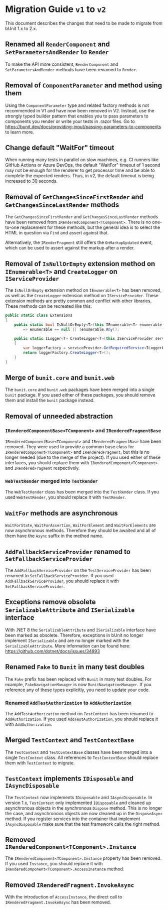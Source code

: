 # Migration Guide `v1` to `v2`
This document describes the changes that need to be made to migrate from bUnit 1.x to 2.x.

## Renamed all `RenderComponent` and `SetParametersAndRender` to `Render`

To make the API more consistent, `RenderComponent` and `SetParametersAndRender` methods have been renamed to `Render`.

## Removal of `ComponentParameter` and method using them

Using the `ComponentParameter` type and related factory methods is not recommended in V1 and have now been removed in V2. Instead, use the strongly typed builder pattern that enables you to pass parameters to components you render or write your tests in .razor files. Go to https://bunit.dev/docs/providing-input/passing-parameters-to-components to learn more.

## Change default "WaitFor" timeout

When running many tests in parallel on slow machines, e.g. CI runners like GitHub Actions or Azure DevOps, the default "WaitFor" timeout of 1 second may not be enough for the renderer to get processor time and be able to complete the expected renders. Thus, in v2, the default timeout is being increased to 30 seconds.

## Removal of `GetChangesSinceFirstRender` and `GetChangesSinceLastRender` methods
The `GetChangesSinceFirstRender` and `GetChangesSinceLastRender` methods have been removed from `IRenderedComponent<TComponent>`. There is no one-to-one replacement for these methods, but the general idea is to select the HTML in question via `Find` and assert against that.

Alternatively, the `IRenderFragment` still offers the `OnMarkupUpdated` event, which can be used to assert against the markup after a render.

## Removal of `IsNullOrEmpty` extension method on `IEnumerable<T>` and `CreateLogger` on `IServiceProvider`
The `IsNullOrEmpty` extension method on `IEnumerable<T>` has been removed, as well as the `CreateLogger` extension method on `IServiceProvider`. These extension methods are pretty common and conflict with other libraries. These methods can be recreated like this:

```csharp
public static class Extensions
{
    public static bool IsNullOrEmpty<T>(this IEnumerable<T> enumerable)
        => enumerable == null || !enumerable.Any();
    
    public static ILogger<T> CreateLogger<T>(this IServiceProvider serviceProvider)
    {
        var loggerFactory = serviceProvider.GetRequiredService<ILoggerFactory>() ?? NullLoggerFactory.Instance;
        return loggerFactory.CreateLogger<T>();
    }
}
```

## Merge of `bunit.core` and `bunit.web`
The `bunit.core` and `bunit.web` packages have been merged into a single `bunit` package. If you used either of these packages, you should remove them and install the `bunit` package instead.

## Removal of unneeded abstraction

### `IRenderedComponentBase<TComponent>` and `IRenderedFragmentBase`
`IRenderedComponentBase<TComponent>` and `IRenderedFragmentBase` have been removed. They were used to provide a common base class for `IRenderedComponent<TComponent>` and `IRenderedFragment`, but this is no longer needed (due to the merge of the project). If you used either of these interfaces, you should replace them with `IRenderedComponent<TComponent>` and `IRenderedFragment` respectively.

### `WebTestRender` merged into `TestRender`
The `WebTestRender` class has been merged into the `TestRender` class. If you used `WebTestRender`, you should replace it with `TestRender`.

## `WaitFor` methods are asynchronous
`WaitForState`, `WaitForAssertion`, `WaitForElement` and `WaitForElements` are now asynchronous methods. Therefore they should be awaited and all of them have the `Async` suffix in the method name.

## `AddFallbackServiceProvider` renamed to `SetFallbackServiceProvider`
The `AddFallbackServiceProvider` on the `TestServiceProvider` has been renamed to `SetFallbackServiceProvider`. If you used `AddFallbackServiceProvider`, you should replace it with `SetFallbackServiceProvider`.

## Exceptions remove obsolete `SerializableAttribute` and `ISerializable` interface
With .NET 8 the `SerializableAttribute` and `ISerializable` interface have been marked as obsolete. Therefore, exceptions in bUnit no longer implement `ISerializable` and are no longer marked with the `SerializableAttribute`. More information can be found here: https://github.com/dotnet/docs/issues/34893

## Renamed `Fake` to `Bunit` in many test doubles
The `Fake` prefix has been replaced with `Bunit` in many test doubles. For example, `FakeNavigationManager` is now `BunitNavigationManager`. If you reference any of these types explicitly, you need to update your code.

### Renamed `AddTestAuthorization` to `AddAuthorization`
The `AddTestAuthorization` method on `TestContext` has been renamed to `AddAuthorization`. If you used `AddTestAuthorization`, you should replace it with `AddAuthorization`.

## Merged `TestContext` and `TestContextBase`
The `TestContext` and `TestContextBase` classes have been merged into a single `TestContext` class. All references to `TestContextBase` should replace them with `TestContext` to migrate.

## `TestContext` implements `IDisposable` and `IAsyncDisposable`
The `TestContext` now implements `IDisposable` and `IAsyncDisposable`. In version 1.x, `TestContext` only implemented `IDisposable` and cleaned up asynchronous objects in the synchronous `Dispose` method. This is no longer the case, and asynchronous objects are now cleaned up in the `DisposeAsync` method.
If you register services into the container that implement `IAsyncDisposable` make sure that the test framework calls the right method.

## Removed `IRenderedComponent<TComponent>.Instance`
The `IRenderedComponent<TComponent>.Instance` property has been removed. If you used `Instance`, you should replace it with `IRenderedComponent<TComponent>.AccessInstance` method.

## Removed `IRenderedFragment.InvokeAsync`
With the introduction of `AccessInstance`, the direct call to `IRenderedFragment.InvokeAsync` has been removed.
